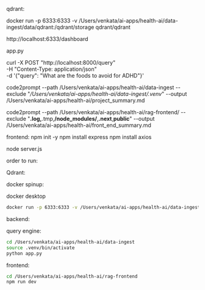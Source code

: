 qdrant:

docker run -p 6333:6333 -v /Users/venkata/ai-apps/health-ai/data-ingest/data/qdrant:/qdrant/storage  qdrant/qdrant

http://localhost:6333/dashboard



app.py





curl -X POST "http://localhost:8000/query" \
-H "Content-Type: application/json" \
-d '{"query": "What are the foods to avoid for ADHD"}'



 code2prompt --path /Users/venkata/ai-apps/health-ai/data-ingest  --exclude "*/Users/venkata/ai-apps/health-ai/data-ingest/.venv*"    --output  /Users/venkata/ai-apps/health-ai/project_summary.md

 code2prompt --path /Users/venkata/ai-apps/health-ai/rag-frontend/  --exclude "**.log,**.tmp,**/node_modules/**,**.next**,**public**"    --output  /Users/venkata/ai-apps/health-ai/front_end_summary.md


frontend:
npm init -y
npm install express
npm install axios

node server.js




order to run: 

Qdrant:

docker spinup:

docker desktop 

```bash
docker run -p 6333:6333 -v /Users/venkata/ai-apps/health-ai/data-ingest/data/qdrant:/qdrant/storage  qdrant/qdrant
```

backend:

query engine:

```bash
cd /Users/venkata/ai-apps/health-ai/data-ingest
source .venv/bin/activate
python app.py
```
frontend:

```bash
cd /Users/venkata/ai-apps/health-ai/rag-frontend
npm run dev
```
